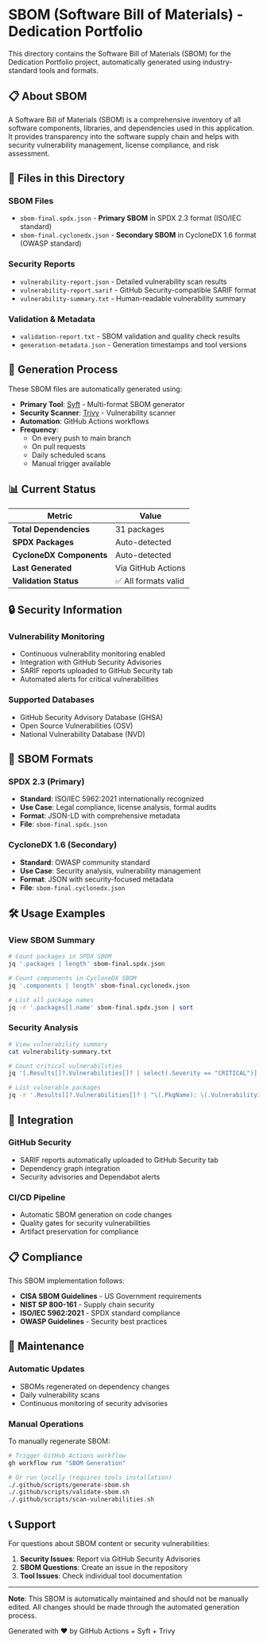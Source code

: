 # SBOM (Software Bill of Materials) - Dedication Portfolio

This directory contains the Software Bill of Materials (SBOM) for the Dedication Portfolio project, automatically generated using industry-standard tools and formats.

## 📋 About SBOM

A Software Bill of Materials (SBOM) is a comprehensive inventory of all software components, libraries, and dependencies used in this application. It provides transparency into the software supply chain and helps with security vulnerability management, license compliance, and risk assessment.

## 📁 Files in this Directory

### SBOM Files
- `sbom-final.spdx.json` - **Primary SBOM** in SPDX 2.3 format (ISO/IEC standard)
- `sbom-final.cyclonedx.json` - **Secondary SBOM** in CycloneDX 1.6 format (OWASP standard)

### Security Reports
- `vulnerability-report.json` - Detailed vulnerability scan results
- `vulnerability-report.sarif` - GitHub Security-compatible SARIF format
- `vulnerability-summary.txt` - Human-readable vulnerability summary

### Validation & Metadata
- `validation-report.txt` - SBOM validation and quality check results
- `generation-metadata.json` - Generation timestamps and tool versions

## 🔧 Generation Process

These SBOM files are automatically generated using:

- **Primary Tool**: [Syft](https://github.com/anchore/syft) - Multi-format SBOM generator
- **Security Scanner**: [Trivy](https://github.com/aquasecurity/trivy) - Vulnerability scanner
- **Automation**: GitHub Actions workflows
- **Frequency**: 
  - On every push to main branch
  - On pull requests
  - Daily scheduled scans
  - Manual trigger available

## 📊 Current Status

| Metric | Value |
|--------|-------|
| **Total Dependencies** | 31 packages |
| **SPDX Packages** | Auto-detected |
| **CycloneDX Components** | Auto-detected |
| **Last Generated** | Via GitHub Actions |
| **Validation Status** | ✅ All formats valid |

## 🔒 Security Information

### Vulnerability Monitoring
- Continuous vulnerability monitoring enabled
- Integration with GitHub Security Advisories
- SARIF reports uploaded to GitHub Security tab
- Automated alerts for critical vulnerabilities

### Supported Databases
- GitHub Security Advisory Database (GHSA)
- Open Source Vulnerabilities (OSV)  
- National Vulnerability Database (NVD)

## 📖 SBOM Formats

### SPDX 2.3 (Primary)
- **Standard**: ISO/IEC 5962:2021 internationally recognized
- **Use Case**: Legal compliance, license analysis, formal audits
- **Format**: JSON-LD with comprehensive metadata
- **File**: `sbom-final.spdx.json`

### CycloneDX 1.6 (Secondary)  
- **Standard**: OWASP community standard
- **Use Case**: Security analysis, vulnerability management
- **Format**: JSON with security-focused metadata
- **File**: `sbom-final.cyclonedx.json`

## 🛠 Usage Examples

### View SBOM Summary
```bash
# Count packages in SPDX SBOM
jq '.packages | length' sbom-final.spdx.json

# Count components in CycloneDX SBOM  
jq '.components | length' sbom-final.cyclonedx.json

# List all package names
jq -r '.packages[].name' sbom-final.spdx.json | sort
```

### Security Analysis
```bash
# View vulnerability summary
cat vulnerability-summary.txt

# Count critical vulnerabilities
jq '[.Results[]?.Vulnerabilities[]? | select(.Severity == "CRITICAL")] | length' vulnerability-report.json

# List vulnerable packages
jq -r '.Results[]?.Vulnerabilities[]? | "\(.PkgName): \(.VulnerabilityID)"' vulnerability-report.json
```

## 🔗 Integration

### GitHub Security
- SARIF reports automatically uploaded to GitHub Security tab
- Dependency graph integration
- Security advisories and Dependabot alerts

### CI/CD Pipeline
- Automatic SBOM generation on code changes
- Quality gates for security vulnerabilities
- Artifact preservation for compliance

## 📋 Compliance

This SBOM implementation follows:

- **CISA SBOM Guidelines** - US Government requirements
- **NIST SP 800-161** - Supply chain security
- **ISO/IEC 5962:2021** - SPDX standard compliance
- **OWASP Guidelines** - Security best practices

## 🔄 Maintenance

### Automatic Updates
- SBOMs regenerated on dependency changes
- Daily vulnerability scans
- Continuous monitoring of security advisories

### Manual Operations
To manually regenerate SBOM:
```bash
# Trigger GitHub Actions workflow
gh workflow run "SBOM Generation"

# Or run locally (requires tools installation)
./.github/scripts/generate-sbom.sh
./.github/scripts/validate-sbom.sh
./.github/scripts/scan-vulnerabilities.sh
```

## 📞 Support

For questions about SBOM content or security vulnerabilities:

1. **Security Issues**: Report via GitHub Security Advisories
2. **SBOM Questions**: Create an issue in the repository
3. **Tool Issues**: Check individual tool documentation

---

**Note**: This SBOM is automatically maintained and should not be manually edited. All changes should be made through the automated generation process.

Generated with ❤️ by GitHub Actions + Syft + Trivy